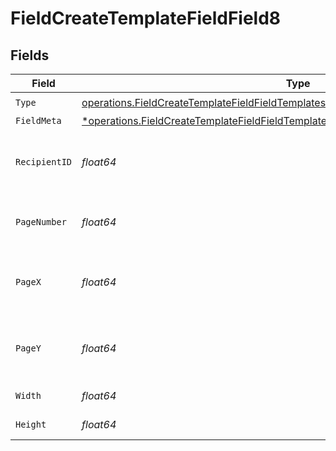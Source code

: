 # FieldCreateTemplateFieldField8


## Fields

| Field                                                                                                                                                                                       | Type                                                                                                                                                                                        | Required                                                                                                                                                                                    | Description                                                                                                                                                                                 |
| ------------------------------------------------------------------------------------------------------------------------------------------------------------------------------------------- | ------------------------------------------------------------------------------------------------------------------------------------------------------------------------------------------- | ------------------------------------------------------------------------------------------------------------------------------------------------------------------------------------------- | ------------------------------------------------------------------------------------------------------------------------------------------------------------------------------------------- |
| `Type`                                                                                                                                                                                      | [operations.FieldCreateTemplateFieldFieldTemplatesFieldsRequestRequestBody8Type](../../models/operations/fieldcreatetemplatefieldfieldtemplatesfieldsrequestrequestbody8type.md)            | :heavy_check_mark:                                                                                                                                                                          | N/A                                                                                                                                                                                         |
| `FieldMeta`                                                                                                                                                                                 | [*operations.FieldCreateTemplateFieldFieldTemplatesFieldsRequestRequestBody8FieldMeta](../../models/operations/fieldcreatetemplatefieldfieldtemplatesfieldsrequestrequestbody8fieldmeta.md) | :heavy_minus_sign:                                                                                                                                                                          | N/A                                                                                                                                                                                         |
| `RecipientID`                                                                                                                                                                               | *float64*                                                                                                                                                                                   | :heavy_check_mark:                                                                                                                                                                          | The ID of the recipient to create the field for.                                                                                                                                            |
| `PageNumber`                                                                                                                                                                                | *float64*                                                                                                                                                                                   | :heavy_check_mark:                                                                                                                                                                          | The page number the field will be on.                                                                                                                                                       |
| `PageX`                                                                                                                                                                                     | *float64*                                                                                                                                                                                   | :heavy_check_mark:                                                                                                                                                                          | The X coordinate of where the field will be placed.                                                                                                                                         |
| `PageY`                                                                                                                                                                                     | *float64*                                                                                                                                                                                   | :heavy_check_mark:                                                                                                                                                                          | The Y coordinate of where the field will be placed.                                                                                                                                         |
| `Width`                                                                                                                                                                                     | *float64*                                                                                                                                                                                   | :heavy_check_mark:                                                                                                                                                                          | The width of the field.                                                                                                                                                                     |
| `Height`                                                                                                                                                                                    | *float64*                                                                                                                                                                                   | :heavy_check_mark:                                                                                                                                                                          | The height of the field.                                                                                                                                                                    |
